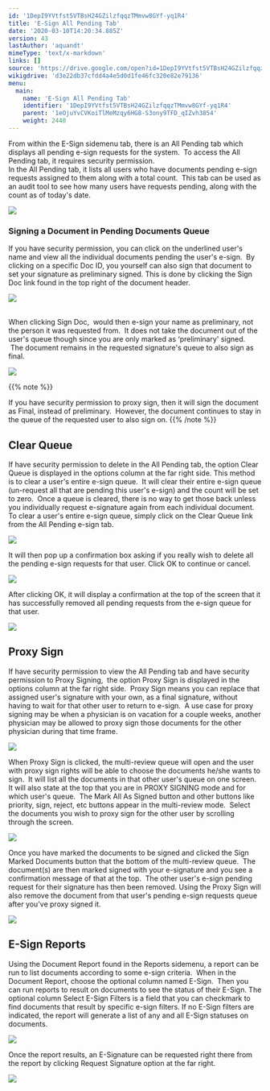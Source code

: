 ```yaml
---
id: '1DepI9YVtfst5VTBsH24GZilzfqqzTMmvw8GYf-yq1R4'
title: 'E-Sign All Pending Tab'
date: '2020-03-10T14:20:34.885Z'
version: 43
lastAuthor: 'aquandt'
mimeType: 'text/x-markdown'
links: []
source: 'https://drive.google.com/open?id=1DepI9YVtfst5VTBsH24GZilzfqqzTMmvw8GYf-yq1R4'
wikigdrive: 'd3e22db37cfdd4a4e5d0d1fe46fc320e82e79136'
menu:
  main:
    name: 'E-Sign All Pending Tab'
    identifier: '1DepI9YVtfst5VTBsH24GZilzfqqzTMmvw8GYf-yq1R4'
    parent: '1eOjuYvCVKoiTlMeMzqy6HG8-S3ony9TFD_qIZvh3854'
    weight: 2440
---
```

From within the E-Sign sidemenu tab, there is an All Pending tab which displays all pending e-sign requests for the system.  To access the All Pending tab, it requires security permission.  
In the All Pending tab, it lists all users who have documents pending e-sign requests assigned to them along with a total count.  This tab can be used as an audit tool to see how many users have requests pending, along with the count as of today's date.

  
![](../e-sign-all-pending-tab.assets/72bc369a1725797e1a9e8da656057b9e.png)  


  
### **Signing a Document in Pending Documents Queue**  
  
If you have security permission, you can click on the underlined user's name and view all the individual documents pending the user's e-sign.  By clicking on a specific Doc ID, you yourself can also sign that document to set your signature as preliminary signed. This is done by clicking the Sign Doc link found in the top right of the document header.

  
![](../e-sign-all-pending-tab.assets/7b1a0bbf0f40bf3310bafd58c71e704e.png)  
 

When clicking Sign Doc,  would then e-sign your name as preliminary, not the person it was requested from.  It does not take the document out of the user's queue though since you are only marked as ‘preliminary' signed.  The document remains in the requested signature's queue to also sign as final.

  
![](../e-sign-all-pending-tab.assets/a77ab6e85dd5646cc6ed120bd1e9595b.png)  


{{% note %}}

If you have security permission to proxy sign, then it will sign the document as Final, instead of preliminary.  However, the document continues to stay in the queue of the requested user to also sign on.
{{% /note %}}

  
## **Clear Queue**  

If have security permission to delete in the All Pending tab, the option Clear Queue is displayed in the options column at the far right side.
This method is to clear a user's entire e-sign queue.  It will clear their entire e-sign queue (un-request all that are pending this user's e-sign) and the count will be set to zero.  Once a queue is cleared, there is no way to get those back unless you individually request e-signature again from each individual document.
To clear a user's entire e-sign queue, simply click on the Clear Queue link from the All Pending e-sign tab.

  
![](../e-sign-all-pending-tab.assets/3b6c0805fb238feccb328db6df14238f.png)  


It will then pop up a confirmation box asking if you really wish to delete all the pending e-sign requests for that user. Click OK to continue or cancel.

  
![](../e-sign-all-pending-tab.assets/bc168dbedc7bbb9955367cbe80587291.png)  


After clicking OK, it will display a confirmation at the top of the screen that it has successfully removed all pending requests from the e-sign queue for that user.

  
![](../e-sign-all-pending-tab.assets/cced9f1b7168eea069beb73e290818ae.png)  


  
## **Proxy Sign**  

If have security permission to view the All Pending tab and have security permission to Proxy Signing,  the option Proxy Sign is displayed in the options column at the far right side.  Proxy Sign means you can replace that assigned user's signature with your own, as a final signature, without having to wait for that other user to return to e-sign.  A use case for proxy signing may be when a physician is on vacation for a couple weeks, another physician may be allowed to proxy sign those documents for the other physician during that time frame.

  
![](../e-sign-all-pending-tab.assets/c50023bc3460dd52e93ac5a73d8c2acc.png)  


When Proxy Sign is clicked, the multi-review queue will open and the user with proxy sign rights will be able to choose the documents he/she wants to sign.  It will list all the documents in that other user's queue on one screen. It will also state at the top that you are in PROXY SIGNING mode and for which user's queue.  The Mark All As Signed button and other buttons like priority, sign, reject, etc buttons appear in the multi-review mode.  Select the documents you wish to proxy sign for the other user by scrolling through the screen.

  
![](../e-sign-all-pending-tab.assets/3d48f6194e37d5611f8f8d322aabeee1.png)  


Once you have marked the documents to be signed and clicked the Sign Marked Documents button that the bottom of the multi-review queue.  The document(s) are then marked signed with your e-signature and you see a confirmation message of that at the top.  The other user's e-sign pending request for their signature has then been removed. Using the Proxy Sign will also remove the document from that user's pending e-sign requests queue after you've proxy signed it.

  
![](../e-sign-all-pending-tab.assets/2a94ec9b2a276b4cb6ff27bcc069f814.png)  

  
## **E-Sign Reports**  

Using the Document Report found in the Reports sidemenu, a report can be run to list documents according to some e-sign criteria.  When in the Document Report, choose the optional column named E-Sign.  Then you can run reports to result on documents to see the status of their E-Sign. The optional column Select E-Sign Filters is a field that you can checkmark to find documents that result by specific e-sign filters. If no E-Sign filters are indicated, the report will generate a list of any and all E-Sign statuses on documents.

  
![](../e-sign-all-pending-tab.assets/d698e86f8a8c740e7069a1fef88b3962.png)  


Once the report results, an E-Signature can be requested right there from the report by clicking Request Signature option at the far right.

  
![](../e-sign-all-pending-tab.assets/77e5e6d6e835b9e35155f4b66a0a0ea6.png)  


